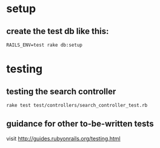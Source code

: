 # setup

## create the test db like this:

```
RAILS_ENV=test rake db:setup
```

# testing

## testing the search controller

```
rake test test/controllers/search_controller_test.rb
```


## guidance for other to-be-written tests

visit http://guides.rubyonrails.org/testing.html

